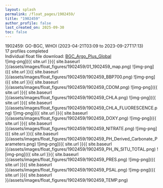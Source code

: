 ```yaml
---
layout: splash
permalink: /float_pages/1902459/
title: "1902459"
author_profile: false
last_created_on: 2025-09-30
toc: false
---
```

 
1902459: GO-BGC, WHOI (2023-04-21T03:09 to 2023-09-27T17:13)\
17 profiles completed\
Individual float file download: [BGC_Argo_Plus_Global](https://ftp.soest.hawaii.edu/bgc_argo_plus/Individual_Floats/outliers_removed/1902459_Sprof_processed.nc)\
![img-png]({{ site.url }}{{ site.baseurl }}/assets/images/float_figures/1902459/01_1902459_map.png)
![img-png]({{ site.url }}{{ site.baseurl }}/assets/images/float_figures/1902459/1902459_BBP700.png)
![img-png]({{ site.url }}{{ site.baseurl }}/assets/images/float_figures/1902459/1902459_CDOM.png)
![img-png]({{ site.url }}{{ site.baseurl }}/assets/images/float_figures/1902459/1902459_CHLA.png)
![img-png]({{ site.url }}{{ site.baseurl }}/assets/images/float_figures/1902459/1902459_CHLA_FLUORESCENCE.png)
![img-png]({{ site.url }}{{ site.baseurl }}/assets/images/float_figures/1902459/1902459_DOXY.png)
![img-png]({{ site.url }}{{ site.baseurl }}/assets/images/float_figures/1902459/1902459_NITRATE.png)
![img-png]({{ site.url }}{{ site.baseurl }}/assets/images/float_figures/1902459/1902459_PH_Derived_Carbonate_Parameters.png)
![img-png]({{ site.url }}{{ site.baseurl }}/assets/images/float_figures/1902459/1902459_PH_IN_SITU_TOTAL.png)
![img-png]({{ site.url }}{{ site.baseurl }}/assets/images/float_figures/1902459/1902459_PRES.png)
![img-png]({{ site.url }}{{ site.baseurl }}/assets/images/float_figures/1902459/1902459_PSAL.png)
![img-png]({{ site.url }}{{ site.baseurl }}/assets/images/float_figures/1902459/1902459_TEMP.png)
